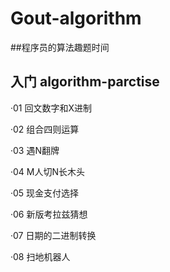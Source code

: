 # Gout-algorithm

##程序员的算法趣题时间

入门
algorithm-parctise
---
·01  回文数字和X进制

·02  组合四则运算

·03  遇N翻牌

·04  M人切N长木头

·05  现金支付选择

·06  新版考拉兹猜想

·07  日期的二进制转换

·08  扫地机器人
